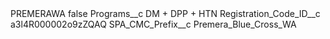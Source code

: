 <?xml version="1.0" encoding="UTF-8"?>
<CustomMetadata xmlns="http://soap.sforce.com/2006/04/metadata" xmlns:xsi="http://www.w3.org/2001/XMLSchema-instance" xmlns:xsd="http://www.w3.org/2001/XMLSchema">
    <label>PREMERAWA</label>
    <protected>false</protected>
    <values>
        <field>Programs__c</field>
        <value xsi:type="xsd:string">DM + DPP + HTN</value>
    </values>
    <values>
        <field>Registration_Code_ID__c</field>
        <value xsi:type="xsd:string">a3l4R000002o9zZQAQ</value>
    </values>
    <values>
        <field>SPA_CMC_Prefix__c</field>
        <value xsi:type="xsd:string">Premera_Blue_Cross_WA</value>
    </values>
</CustomMetadata>
